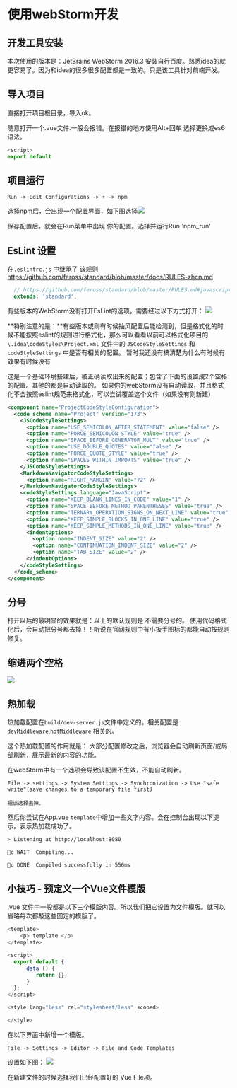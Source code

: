 # 使用webStorm开发
## 开发工具安装
本次使用的版本是：JetBrains WebStorm 2016.3
安装自行百度。熟悉idea的就更容易了。因为和idea的很多很多配置都是一致的。只是该工具针对前端开发。

## 导入项目
直接打开项目根目录，导入ok。

随意打开一个.vue文件.一般会报错。在报错的地方使用Alt+回车 选择更换成es6语法。
```javascript
<script>
export default
```

## 项目运行
```
Run -> Edit Configurations -> + -> npm 
```
选择npm后，会出现一个配置界面，如下图选择![](/assets/image/B7B5568901C17601B6792A5C178434E5.jpg)

保存配置后，就会在Run菜单中出现 你的配置。选择并运行Run 'npm_run'

## EsLint 设置
在`.eslintrc.js` 中继承了 该规则 https://github.com/feross/standard/blob/master/docs/RULES-zhcn.md

```javascript
  // https://github.com/feross/standard/blob/master/RULES.md#javascript-standard-style
  extends: 'standard',
```

有些版本的WebStorm没有打开EsLint的选项。需要经过以下方式打开：
![](/assets/image/eslint-config.png)

**特别注意的是：**有些版本或则有时候抽风配置后能检测到，但是格式化的时候不能按照eslint的规则进行格式化，那么可以看看以前可以格式化项目的 `\.idea\codeStyles\Project.xml` 文件中的 `JSCodeStyleSettings` 和 `codeStyleSettings` 中是否有相关的配置。 暂时我还没有搞清楚为什么有时候有效果有时候没有

这是一个基础环境搭建后，被正确读取出来的配置；包含了下面的设置成2个空格的配置。其他的都是自动读取的。
如果你的webStorm没有自动读取，并且格式化不会按照eslint规范来格式化，可以尝试覆盖这个文件（如果没有则新建）
```xml
<component name="ProjectCodeStyleConfiguration">
  <code_scheme name="Project" version="173">
    <JSCodeStyleSettings>
      <option name="USE_SEMICOLON_AFTER_STATEMENT" value="false" />
      <option name="FORCE_SEMICOLON_STYLE" value="true" />
      <option name="SPACE_BEFORE_GENERATOR_MULT" value="true" />
      <option name="USE_DOUBLE_QUOTES" value="false" />
      <option name="FORCE_QUOTE_STYlE" value="true" />
      <option name="SPACES_WITHIN_IMPORTS" value="true" />
    </JSCodeStyleSettings>
    <MarkdownNavigatorCodeStyleSettings>
      <option name="RIGHT_MARGIN" value="72" />
    </MarkdownNavigatorCodeStyleSettings>
    <codeStyleSettings language="JavaScript">
      <option name="KEEP_BLANK_LINES_IN_CODE" value="1" />
      <option name="SPACE_BEFORE_METHOD_PARENTHESES" value="true" />
      <option name="TERNARY_OPERATION_SIGNS_ON_NEXT_LINE" value="true" />
      <option name="KEEP_SIMPLE_BLOCKS_IN_ONE_LINE" value="true" />
      <option name="KEEP_SIMPLE_METHODS_IN_ONE_LINE" value="true" />
      <indentOptions>
        <option name="INDENT_SIZE" value="2" />
        <option name="CONTINUATION_INDENT_SIZE" value="2" />
        <option name="TAB_SIZE" value="2" />
      </indentOptions>
    </codeStyleSettings>
  </code_scheme>
</component>
```

## 分号
打开以后的最明显的效果就是：以上的默认规则是 不需要分号的。 使用代码格式化后，会自动把分号都去掉！！听说在官网规则中有小扳手图标的都能自动按规则修复。

## 缩进两个空格
![](/assets/image/缩进2格设置.png)

## 热加载
热加载配置在`build/dev-server.js`文件中定义的。相关配置是`devMiddleware`,`hotMiddleware` 相关的。

这个热加载配置的作用就是：
大部分配置修改之后，浏览器会自动刷新页面/或局部刷新，展示最新的内容的功能。

在webStorm中有一个选项会导致该配置不生效，不能自动刷新。
```
File -> settings -> System Settings -> Synchronization -> Use "safe write"(save changes to a temporary file first)

把该选择去掉。
```

然后你尝试在App.vue `template`中增加一些文字内容。会在控制台出现以下提示。表示热加载成功了。
```bash
> Listening at http://localhost:8080

c WAIT  Compiling...

c DONE  Compiled successfully in 556ms
```

## 小技巧 - 预定义一个Vue文件模版
.vue 文件中一般都是以下三个模版内容。所以我们把它设置为文件模版。就可以省略每次都敲这些固定的模版了。
```javascript
<template>
    <p> template </p>
</template>

<script>
  export default {
      data () {
         return {};
      }
  };
</script>

<style lang="less" rel="stylesheet/less" scoped>

</style>
```
在以下界面中新增一个模版。
```
File -> Settings -> Editor -> File and Code Templates
```
设置如下图：
![](/assets/image/414344CED59ADD904753A6833A6920AC.jpg)

在新建文件的时候选择我们已经配置好的 Vue File项。

